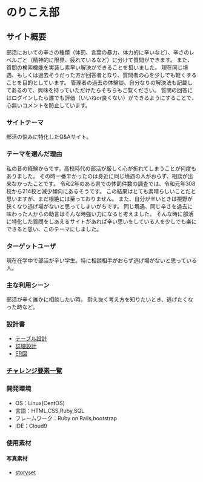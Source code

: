 # のりこえ部

## サイト概要
部活においての辛さの種類（体罰、言葉の暴力、体力的に辛いなど）、辛さのレベルごと（精神的に限界、疲れているなど）に分けて質問ができます。
また、質問の検索機能を実装し素早い解決ができることを狙いました。
現在同じ境遇、もしくは過去そうだった方が回答者となり、質問者の心を少しでも軽くすることを目的としています。
管理者の過去の体験談、自分なりの解決法も記載してあるので、興味を持っていただけたらそちらもご覧ください。
質問の回答にはログインしたら誰でも評価（いいねor良くない）ができるようにすることで、心無いコメントを防止しています。

### サイトテーマ
部活の悩みに特化したQ&Aサイト。

### テーマを選んだ理由
私の昔の経験からです。高校時代の部活が厳しく心が折れてしまうことが何度もありました。
その時一番辛かったのは身近に同じ境遇の人がおらず、相談が出来なかったことです。
令和2年のある県での体罰件数の調査では、令和元年308校から214校と減少傾向にあるそうです。
この結果はとても素晴らしいことだと思いますが、まだ根絶には至っておりません。
また、自分が辛いときは視野が狭くなり逃げ場がないと思ってしまいがちです。
同じ境遇、同じ辛さを過去に味わった人からの助言はそんな時強い力になると考えました。
そんな時に部活に特化した質問をしあえるサイトがあれば辛い思いをしている人を少しでも楽にできると思い、このテーマにしました。

### ターゲットユーザ
現在在学中で部活が辛い学生。特に相談相手がおらず逃げ場がないと思っている人。

### 主な利用シーン
部活が辛く誰かに相談したい時。
耐え抜く考え方を知りたいとき、逃げたくなった時など。

### 設計書
- [テーブル設計](https://docs.google.com/spreadsheets/d/1Dic3Y4pCDx-a_ffNq-SmX3nE-4hU4-k1pQbYmDac140/edit#gid=129877452)
- [詳細設計](https://docs.google.com/spreadsheets/d/1kzRFj1blsPBUnRVWgtYa5IOhgsiI1Uz2MchFJxY7GBU/edit#gid=1550541767)
- [ER図](https://app.diagrams.net/#G1gcunLa2_HS-epuCu8igPSCPw73gkkinS)

### [チャレンジ要素一覧](https://docs.google.com/spreadsheets/d/1F32HZ9o5Omd8F_iQpOre0us6zEzZU_01LxQNdzT3hiY/edit#gid=0)

### 開発環境
- OS：Linux(CentOS)
- 言語：HTML,CSS,Ruby,SQL
- フレームワーク：Ruby on Rails,bootstrap
- IDE：Cloud9

### 使用素材
#### 写真素材
- [storyset](https://storyset.com/)
